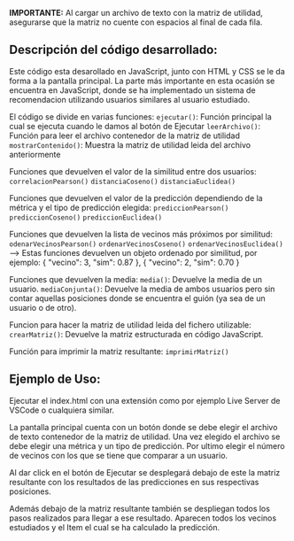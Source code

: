 **IMPORTANTE:** Al cargar un archivo de texto con la matriz de utilidad, asegurarse que la matriz no cuente con espacios al final de cada fila.

## Descripción del código desarrollado:

Este código esta desarollado en JavaScript, junto con HTML y CSS se le da forma a la pantalla principal.
La parte más importante en esta ocasión se encuentra en JavaScript, donde se ha implementado un sistema de 
recomendacion utilizando usuarios similares al usuario estudiado.

El código se divide en varias funciones:
`ejecutar()`: Función principal la cual se ejecuta cuando le damos al botón de Ejecutar
`leerArchivo()`: Función para leer el archivo contenedor de la matriz de utilidad
`mostrarContenido()`: Muestra la matriz de utilidad leida del archivo anteriormente

Funciones que devuelven el valor de la similitud entre dos usuarios:
`correlacionPearson()`
`distanciaCoseno()`
`distanciaEuclidea()`

Funciones que devuelven el valor de la predicción dependiendo de la métrica y el tipo de predicción elegida:
`prediccionPearson()`
`prediccionCoseno()`
`prediccionEuclidea()`

Funciones que devuelven la lista de vecinos más próximos por similitud:
`odenarVecinosPearson()`
`ordenarVecinosCoseno()`
`ordenarVecinosEuclidea()`
--> Estas funciones devuelven un objeto ordenado por similitud, por ejemplo:
{
    "vecino": 3,
    "sim": 0.87
},
{
    "vecino": 2,
    "sim": 0.70
}


Funciones que devuelven la media:
`media()`: Devuelve la media de un usuario.
`mediaConjunta()`: Devuelve la media de ambos usuarios pero sin contar aquellas posiciones donde se encuentra el guión (ya sea de un    usuario o de otro).

Funcion para hacer la matriz de utilidad leida del fichero utilizable:
`crearMatriz()`: Devuelve la matriz estructurada en código JavaScript.

Función para imprimir la matriz resultante:
`imprimirMatriz()`




## Ejemplo de Uso:

Ejecutar el index.html con una extensión como por ejemplo Live Server de VSCode o cualquiera similar.

La pantalla principal cuenta con un botón donde se debe elegir el archivo de texto contenedor de la matriz de utilidad.
Una vez elegido el archivo se debe elegir una métrica y un tipo de predicción.
Por ultimo elegir el número de vecinos con los que se tiene que comparar a un usuario.

Al dar click en el botón de Ejecutar se desplegará debajo de este la matriz resultante con los 
resultados de las predicciones en sus respectivas posiciones.

Además debajo de la matriz resultante también se despliegan todos los pasos realizados para llegar a ese resultado.
Aparecen todos los vecinos estudiados y el Item el cual se ha calculado la predicción.
